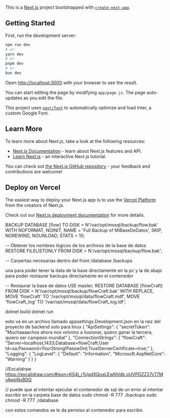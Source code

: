 This is a [Next.js](https://nextjs.org/) project bootstrapped with [`create-next-app`](https://github.com/vercel/next.js/tree/canary/packages/create-next-app).

## Getting Started

First, run the development server:

```bash
npm run dev
# or
yarn dev
# or
pnpm dev
# or
bun dev
```

Open [http://localhost:3000](http://localhost:3000) with your browser to see the result.

You can start editing the page by modifying `app/page.js`. The page auto-updates as you edit the file.

This project uses [`next/font`](https://nextjs.org/docs/basic-features/font-optimization) to automatically optimize and load Inter, a custom Google Font.

## Learn More

To learn more about Next.js, take a look at the following resources:

- [Next.js Documentation](https://nextjs.org/docs) - learn about Next.js features and API.
- [Learn Next.js](https://nextjs.org/learn) - an interactive Next.js tutorial.

You can check out [the Next.js GitHub repository](https://github.com/vercel/next.js/) - your feedback and contributions are welcome!

## Deploy on Vercel

The easiest way to deploy your Next.js app is to use the [Vercel Platform](https://vercel.com/new?utm_medium=default-template&filter=next.js&utm_source=create-next-app&utm_campaign=create-next-app-readme) from the creators of Next.js.

Check out our [Next.js deployment documentation](https://nextjs.org/docs/deployment) for more details.

BACKUP DATABASE [flow]
TO DISK = N'/var/opt/mssql/backup/flow.bak'
WITH NOFORMAT, NOINIT, NAME = 'Full Backup of MiBaseDeDatos', SKIP, NOREWIND, NOUNLOAD, STATS = 10;

-- Obtener los nombres lógicos de los archivos de la base de datos
RESTORE FILELISTONLY
FROM DISK = N'/var/opt/mssql/backup/flow.bak';

-- Carpertas necesarias dentro del front
/database
/backups

una para poder tener la data de la base directamente en la pc
y la de abajo para poder restaurar backups directamente en el contenedor

-- Restaurar la base de datos
USE master;
RESTORE DATABASE [flowCraft]
FROM DISK = N'/var/opt/mssql/backup/flowCraft.bak'
WITH REPLACE,
MOVE 'flowCraft' TO '/var/opt/mssql/data/flowCraft.mdf',
MOVE 'flowCraft_log' TO '/var/opt/mssql/data/flowCraft_log.ldf';

dotnet build
dotnet run

esto va en un archivo llamado appsettings.Development.json
en la raiz del proyecto de backend solo para linux
{
"ApiSettings": {
"secretToken": "Muchaaaachos ahora nos volvimo a ilusionar, quiero ganar la tercera, quiero ser campeon mundial"
},
"ConnectionStrings": {
"flowCraft": "Server=localhost,1433;Database=flowCraft;User Id=sa;Password=YourStrong!Passw0rd;TrustServerCertificate=true;"
},
"Logging": {
"LogLevel": {
"Default": "Information",
"Microsoft.AspNetCore": "Warning"
}
}
}

//Excalidraw
https://excalidraw.com/#json=KS4i_r1UgdXQosLEwNVdb,oUVPDZZ27cT7MvAwpNxB0Q

// puede que al intentar ejecutar el contenedor de sql de un error al intentar escribir en la carpeta base de datos
sudo chmod -R 777 ./backups
sudo chmod -R 777 ./database

con estos comandos se le da permiso al contenedor para escribir.
